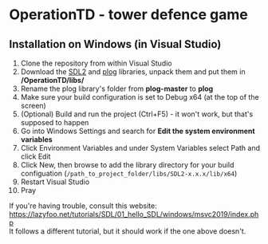 # OperationTD - tower defence game
## Installation on Windows (in Visual Studio)
1. Clone the repository from within Visual Studio
2. Download the [SDL2](https://github.com/libsdl-org/SDL/releases/download/release-2.28.5/SDL2-devel-2.28.5-VC.zip) and [plog](https://github.com/SergiusTheBest/plog) libraries, unpack them and put them in **/OperationTD/libs/**
3. Rename the plog library's folder from **plog-master** to **plog**
4. Make sure your build configuration is set to Debug x64 (at the top of the screen)
5. (Optional) Build and run the project (Ctrl+F5) - it won't work, but that's supposed to happen
6. Go into Windows Settings and search for **Edit the system environment variables**
7. Click Environment Variables and under System Variables select Path and click Edit
8. Click New, then browse to add the library directory for your build configuation (`/path_to_project_folder/libs/SDL2-x.x.x/lib/x64`)
9. Restart Visual Studio
10. Pray

If you're having trouble, consult this website: https://lazyfoo.net/tutorials/SDL/01_hello_SDL/windows/msvc2019/index.php<br>
It follows a different tutorial, but it should work if the one above doesn't.
